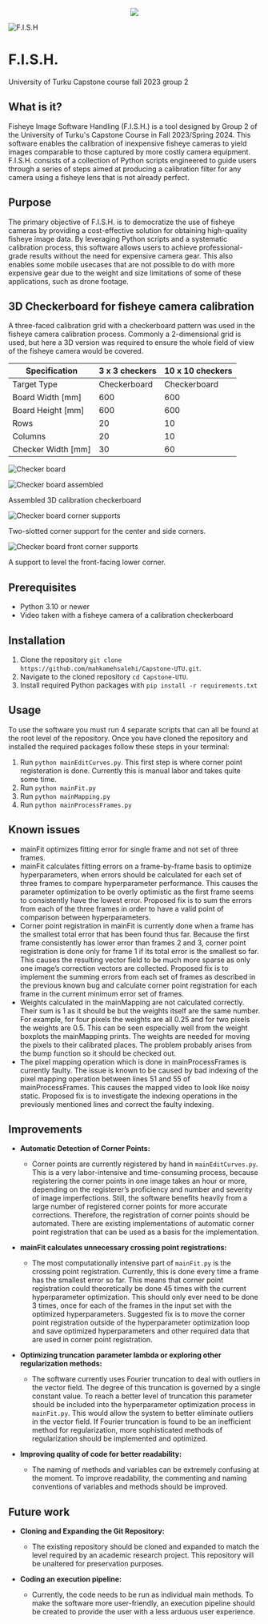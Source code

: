 <p align="center">
  <img  src="https://apps.utu.fi/media/logo/UTU_logo_EN_RGB.png" />
</p>

![F.I.S.H](https://github.com/mahkamehsalehi/Capstone-UTU/blob/main/Images-for-readme/fish.png?raw=true)
# F.I.S.H. 
University of Turku Capstone course fall 2023 group 2

## What is it?

Fisheye Image Software Handling (F.I.S.H.) is a tool designed by Group 2 of the University of Turku's Capstone Course in Fall 2023/Spring 2024. This software enables the calibration of inexpensive fisheye cameras to yield images comparable to those captured by more costly camera equipment. F.I.S.H. consists of a collection of Python scripts engineered to guide users through a series of steps aimed at producing a calibration filter for any camera using a fisheye lens that is not already perfect.

## Purpose
The primary objective of F.I.S.H. is to democratize the use of fisheye cameras by providing a cost-effective solution for obtaining high-quality fisheye image data. By leveraging Python scripts and a systematic calibration process, this software allows users to achieve professional-grade results without the need for expensive camera gear. This also enables some mobile usecases that are not possible to do with more expensive gear due to the weight and size limitations of some of these applications, such as drone footage.

## 3D Checkerboard for fisheye camera calibration
A three-faced calibration grid with a checkerboard pattern was used in the fisheye camera calibration
process. Commonly a 2-dimensional grid is used, but here a 3D version was required to ensure the
whole field of view of the fisheye camera would be covered.

| Specification       | 3 x 3 checkers | 10 x 10 checkers |
|---------------------|----------------|------------------|
| Target Type         | Checkerboard   | Checkerboard     |
| Board Width [mm]    | 600            | 600              |
| Board Height [mm]   | 600            | 600              |
| Rows                | 20             | 10               |
| Columns             | 20             | 10               |
| Checker Width [mm]  | 30             | 60               |

![Checker board](https://github.com/mahkamehsalehi/Capstone-UTU/blob/production/Images-for-readme/checkerboard.png?raw=true)

![Checker board assembled](https://github.com/mahkamehsalehi/Capstone-UTU/blob/production/Images-for-readme/checkerboard2.png?raw=true)

Assembled 3D calibration checkerboard

![Checker board corner supports](https://github.com/mahkamehsalehi/Capstone-UTU/blob/production/Images-for-readme/checkerboard3.png?raw=true)

Two-slotted corner support for the center and side corners.

![Checker board front corner supports](https://github.com/mahkamehsalehi/Capstone-UTU/blob/production/Images-for-readme/checkerboard4.png?raw=true)

A support to level the front-facing lower corner.

## Prerequisites
* Python 3.10 or newer
* Video taken with a fisheye camera of a calibration checkerboard
## Installation
1. Clone the repository `git clone https://github.com/mahkamehsalehi/Capstone-UTU.git`.
2. Navigate to the cloned repository `cd Capstone-UTU`.
3. Install required Python packages with `pip install -r requirements.txt`

## Usage

To use the software you must run 4 separate scripts that can all be found at the root level of the repository.
Once you have cloned the repository and installed the required packages follow these steps in your terminal:
1. Run `python mainEditCurves.py`. This first step is where corner point registeration is done. Currently this is manual labor and takes quite some time.
3. Run `python mainFit.py`
4. Run `python mainMapping.py`
5. Run `python mainProcessFrames.py`

## Known issues

* mainFit optimizes fitting error for single frame and not set of three frames.
* mainFit calculates fitting errors on a frame-by-frame basis to optimize hyperparameters, when errors should be calculated for each set of three frames to compare hyperparameter performance. This causes the parameter optimization to be overly optimistic as the first frame seems to consistently have the lowest error. Proposed fix is to sum the errors from each of the three frames in order to have a valid point of comparison between hyperparameters.
* Corner point registration in mainFit is currently done when a frame has the smallest total error that has been found thus far. Because the first frame consistently has lower error than frames 2 and 3, corner point registration is done only for frame 1 if its total error is the smallest so far. This causes the resulting vector field to be much more sparse as only one image’s correction vectors are collected. Proposed fix is to implement the summing errors from each set of frames as described in the previous known bug and calculate corner point registration for each frame in the current minimum error set of frames.
* Weights calculated in the mainMapping are not calculated correctly. Their sum is 1 as it should be but the weights itself are the same number. For example, for four pixels the weights are all 0.25 and for two pixels the weights are 0.5. This can be seen especially well from the weight boxplots the mainMapping prints. The weights are needed for moving the pixels to their calibrated places. The problem probably arises from the bump function so it should be checked out.
* The pixel mapping operation which is done in mainProcessFrames is currently faulty. The issue is known to be caused by bad indexing of the pixel mapping operation between lines 51 and 55 of mainProcessFrames. This causes the mapped video to look like noisy static. Proposed fix is to investigate the indexing operations in the previously mentioned lines and correct the faulty indexing.

## Improvements

* **Automatic Detection of Corner Points:**
  - Corner points are currently registered by hand in `mainEditCurves.py`. This is a very labor-intensive and time-consuming process, because registering the corner points in one image takes an hour or more, depending on the registerer’s proficiency and number and severity of image imperfections. Still, the software benefits heavily from a large number of registered corner points for more accurate corrections. Therefore, the registration of corner points should be automated. There are existing implementations of automatic corner point registration that can be used as a basis for the implementation.

* **mainFit calculates unnecessary crossing point registrations:**
  - The most computationally intensive part of `mainFit.py` is the crossing point registration. Currently, this is done every time a frame has the smallest error so far. This means that corner point registration could theoretically be done 45 times with the current hyperparameter optimization. This should only ever need to be done 3 times, once for each of the frames in the input set with the optimized hyperparameters. Suggested fix is to move the corner point registration outside of the hyperparameter optimization loop and save optimized hyperparameters and other required data that are used in corner point registration.

* **Optimizing truncation parameter lambda or exploring other regularization methods:**
  - The software currently uses Fourier truncation to deal with outliers in the vector field. The degree of this truncation is governed by a single constant value. To reach a better level of truncation this parameter should be included into the hyperparameter optimization process in `mainFit.py`. This would allow the system to better eliminate outliers in the vector field. If Fourier truncation is found to be an inefficient method for regularization, more sophisticated methods of regularization should be implemented and optimized.

* **Improving quality of code for better readability:**
  - The naming of methods and variables can be extremely confusing at the moment. To improve readability, the commenting and naming conventions of variables and methods should be improved.

## Future work

* **Cloning and Expanding the Git Repository:**
  - The existing repository should be cloned and expanded to match the level required by an academic research project. This repository will be unaltered for preservation purposes.

* **Coding an execution pipeline:**
  - Currently, the code needs to be run as individual main methods. To make the software more user-friendly, an execution pipeline should be created to provide the user with a less arduous user experience.




